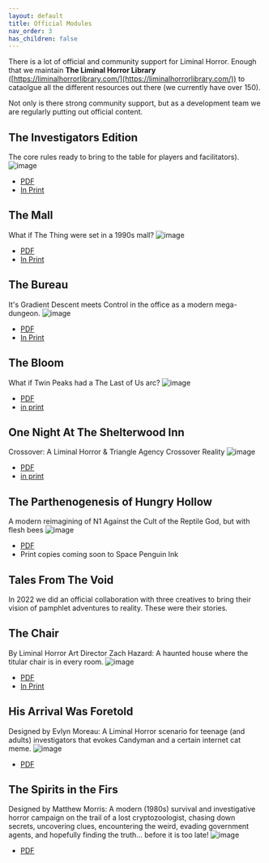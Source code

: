 ```yaml
---
layout: default
title: Official Modules
nav_order: 3
has_children: false
---
```


There is a lot of official and community support for Liminal Horror. Enough that we maintain **The Liminal Horror Library** ([https://liminalhorrorlibrary.com/](https://liminalhorrorlibrary.com/)) to cataolgue all the different resources out there (we currently have over 150).

Not only is there strong community support, but as a development team we are regularly putting out official content.

## The Investigators Edition
The core rules ready to bring to the table for players and facilitators).
![image](/img/IE.png)
- [PDF](https://goblinarchives.itch.io/liminal-horror)
- [In Print](https://spacepenguin.ink/collections/liminal-horror/products/liminal-horror-investigators)

## The Mall
What if The Thing were set in a 1990s mall?
![image](/img/mall.png)
- [PDF](https://goblinarchives.itch.io/the-mall)
- [In Print](https://www.exaltedfuneral.com/collections/free-rpg-iv-the-funeral-chapter-ef-exclusives/products/the-mall)

## The Bureau
It's Gradient Descent meets Control in the office as a modern mega-dungeon.
![image](/img/bureau.png)
- [PDF](https://goblinarchives.itch.io/the-bureau)
- [In Print](https://www.exaltedfuneral.com/collections/free-rpg-iv-the-funeral-chapter-ef-exclusives/products/the-bureau)

## The Bloom
What if Twin Peaks had a The Last of Us arc?
![image](/img/bloom.png)
- [PDF](https://goblinarchives.itch.io/the-bloom)
- [in print](https://spacepenguin.ink/collections/liminal-horror/products/the-bloom)

## One Night At The Shelterwood Inn
Crossover: A Liminal Horror & Triangle Agency Crossover Reality
![image](/img/onen.png)
- [PDF](https://unenthuser.itch.io/one-night)
- [in print](https://spacepenguin.ink/products/one-night-at-the-shelterwood-inn)

## The Parthenogenesis of Hungry Hollow
A modern reimagining of N1 Against the Cult of the Reptile God, but with flesh bees
![image](/img/hungry.png)
- [PDF](https://goblinarchives.itch.io/the-parthenogenesis-of-hungry-hollow)
- Print copies coming soon to Space Penguin Ink

## Tales From The Void
In 2022 we did an official collaboration with three creatives to bring their vision of pamphlet adventures to reality. These were their stories.

## The Chair
By Liminal Horror Art Director Zach Hazard: A haunted house where the titular chair is in every room.
![image](/img/chair.png)
- [PDF](https://emosludge.itch.io/the-chair)
- [In Print](https://shop.emo-sludge.com/product/tales-from-the-void-the-chair)

## His Arrival Was Foretold
Designed by Evlyn Moreau: A Liminal Horror scenario for teenage (and adults) investigators that evokes Candyman and a certain internet cat meme.
![image](/img/his.png)
- [PDF](https://evlyn.itch.io/his-coming-was-foretold)

## The Spirits in the Firs
Designed by Matthew Morris: A modern (1980s) survival and investigative horror campaign on the trail of a lost cryptozoologist, chasing down secrets, uncovering clues, encountering the weird, evading government agents, and hopefully finding the truth... before it is too late!
![image](/img/spirit.png)
- [PDF](https://manadawnttg.itch.io/the-spirits-in-the-firs)
